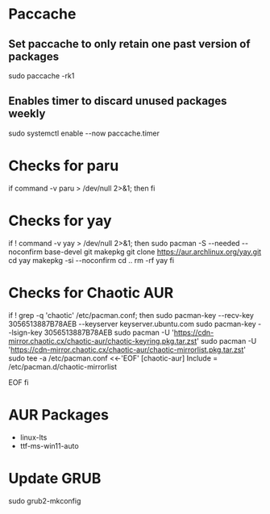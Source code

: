 # Paccache

## Set paccache to only retain one past version of packages

sudo paccache -rk1

## Enables timer to discard unused packages weekly

sudo systemctl enable --now paccache.timer

# Checks for paru

if command -v paru > /dev/null 2>&1; then
fi

# Checks for yay

if ! command -v yay > /dev/null 2>&1; then
    sudo pacman -S --needed --noconfirm base-devel git makepkg
    git clone https://aur.archlinux.org/yay.git
    cd yay
    makepkg -si --noconfirm
    cd ..
    rm -rf yay
fi

# Checks for Chaotic AUR

if ! grep -q 'chaotic' /etc/pacman.conf; then
    sudo pacman-key --recv-key 3056513887B78AEB --keyserver keyserver.ubuntu.com
    sudo pacman-key --lsign-key 3056513887B78AEB
    sudo pacman -U 'https://cdn-mirror.chaotic.cx/chaotic-aur/chaotic-keyring.pkg.tar.zst'
    sudo pacman -U 'https://cdn-mirror.chaotic.cx/chaotic-aur/chaotic-mirrorlist.pkg.tar.zst'
    sudo tee -a /etc/pacman.conf <<-'EOF'
    [chaotic-aur]
        Include = /etc/pacman.d/chaotic-mirrorlist

EOF
fi

# AUR Packages

- linux-lts
- ttf-ms-win11-auto

# Update GRUB

sudo grub2-mkconfig

